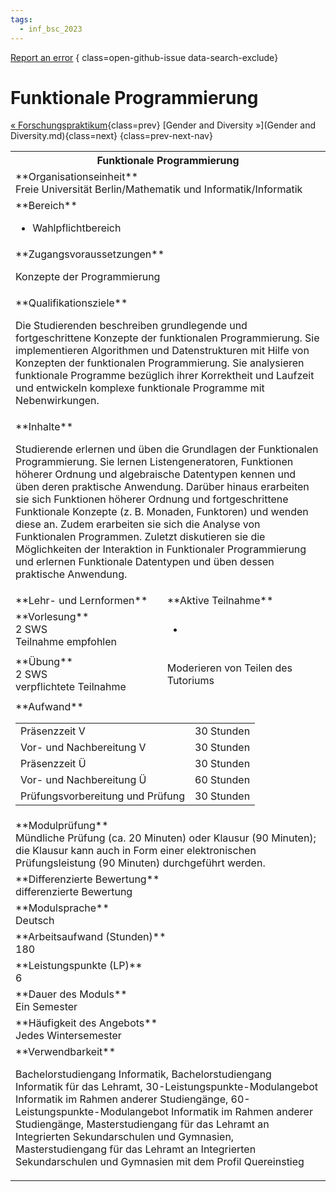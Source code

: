 ```yaml
---
tags:
  - inf_bsc_2023
---
```

[Report an error](https://github.com/SGSSGene/FUB-SUP/issues/new?title=Error%20in%20%22Funktionale%20Programmierung%22&body=There%20seems%20to%20be%20an%20error%20in%20module%20%22Funktionale%20Programmierung%22%2E%0A%0A%3CDescribe%20here%20a%20slightly%20more%20detailed%20description%20of%20what%20is%20wrong%3E&labels=bug)
{ class=open-github-issue data-search-exclude}

# Funktionale Programmierung

[« Forschungspraktikum](Forschungspraktikum.md){class=prev}
[Gender and Diversity »](Gender and Diversity.md){class=next}
{class=prev-next-nav}

<table markdown id="moduledesc">
<tr markdown class="moduledesc_head"><th colspan="2">Funktionale Programmierung </th></tr>
<tr markdown><td colspan="2">**Organisationseinheit**   <br>Freie Universität Berlin/Mathematik und Informatik/Informatik</td></tr>

<tr markdown><td colspan="2">**Bereich**<br>


- Wahlpflichtbereich

</td></tr>

<tr markdown><td colspan="2">**Zugangsvoraussetzungen** <br>

Konzepte der Programmierung


</td></tr>
<tr markdown><td colspan="2">**Qualifikationsziele**    <br>

Die Studierenden beschreiben grundlegende und fortgeschrittene Konzepte der
funktionalen Programmierung. Sie implementieren Algorithmen und
Datenstrukturen mit Hilfe von Konzepten der funktionalen Programmierung. Sie
analysieren funktionale Programme bezüglich ihrer Korrektheit und Laufzeit
und entwickeln komplexe funktionale Programme mit Nebenwirkungen.


</td></tr>
<tr markdown><td colspan="2">**Inhalte**                <br>

Studierende erlernen und üben die Grundlagen der Funktionalen
Programmierung. Sie lernen Listengeneratoren, Funktionen höherer Ordnung und
algebraische Datentypen kennen und üben deren praktische Anwendung. Darüber
hinaus erarbeiten sie sich Funktionen höherer Ordnung und fortgeschrittene
Funktionale Konzepte (z. B. Monaden, Funktoren) und wenden diese an. Zudem
erarbeiten sie sich die Analyse von Funktionalen Programmen. Zuletzt
diskutieren sie die Möglichkeiten der Interaktion in Funktionaler
Programmierung und erlernen Funktionale Datentypen und üben dessen
praktische Anwendung.


</td></tr>

<tr markdown><td>**Lehr- und Lernformen**</td><td>**Aktive Teilnahme**</td></tr>
<tr markdown><td> **Vorlesung** <br>2 SWS <br> Teilnahme empfohlen</td><td>

-
</td></tr>
<tr markdown><td> **Übung** <br>2 SWS <br> verpflichtete Teilnahme</td><td>

Moderieren von Teilen des Tutoriums
</td></tr>
<tr markdown><td colspan="2">**Aufwand**                <br>
<table class="aufwand_table">
<tr><td>Präsenzzeit V</td><td>30 Stunden</td></tr>
<tr><td>Vor- und Nachbereitung V</td><td>30 Stunden</td></tr>
<tr><td>Präsenzzeit Ü</td><td>30 Stunden</td></tr>
<tr><td>Vor- und Nachbereitung Ü</td><td>60 Stunden</td></tr>
<tr><td>Prüfungsvorbereitung und Prüfung</td><td>30 Stunden</td></tr>
</table>

</td></tr>
<tr markdown><td colspan="2">**Modulprüfung**             <br>Mündliche Prüfung (ca. 20 Minuten) oder Klausur (90 Minuten); die Klausur
kann auch in Form einer elektronischen Prüfungsleistung (90 Minuten)
durchgeführt werden.


</td></tr>
<tr markdown><td colspan="2">**Differenzierte Bewertung** <br>differenzierte Bewertung

</td></tr>
<tr markdown><td colspan="2">**Modulsprache**             <br>Deutsch</td></tr>
<tr markdown><td colspan="2">**Arbeitsaufwand (Stunden)** <br>180</td></tr>
<tr markdown><td colspan="2">**Leistungspunkte (LP)**     <br>6</td></tr>
<tr markdown><td colspan="2">**Dauer des Moduls**         <br>Ein Semester</td></tr>
<tr markdown><td colspan="2">**Häufigkeit des Angebots**  <br>Jedes Wintersemester</td></tr>
<tr markdown><td colspan="2">**Verwendbarkeit**           <br>

Bachelorstudiengang Informatik, Bachelorstudiengang Informatik für das
Lehramt, 30-Leistungspunkte-Modulangebot Informatik im Rahmen anderer
Studiengänge, 60-Leistungspunkte-Modulangebot Informatik im Rahmen anderer
Studiengänge, Masterstudiengang für das Lehramt an Integrierten
Sekundarschulen und Gymnasien, Masterstudiengang für das Lehramt an
Integrierten Sekundarschulen und Gymnasien mit dem Profil Quereinstieg


</td></tr>

</table>
